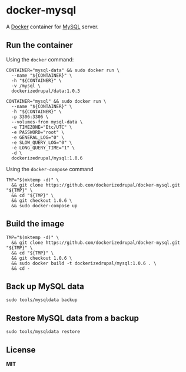 # docker-mysql

A [Docker](https://docker.com/) container for [MySQL](http://www.mysql.com/) server.

## Run the container

Using the `docker` command:

    CONTAINER="mysql-data" && sudo docker run \
      --name "${CONTAINER}" \
      -h "${CONTAINER}" \
      -v /mysql \
      dockerizedrupal/data:1.0.3

    CONTAINER="mysql" && sudo docker run \
      --name "${CONTAINER}" \
      -h "${CONTAINER}" \
      -p 3306:3306 \
      --volumes-from mysql-data \
      -e TIMEZONE="Etc/UTC" \
      -e PASSWORD="root" \
      -e GENERAL_LOG="0" \
      -e SLOW_QUERY_LOG="0" \
      -e LONG_QUERY_TIME="1" \
      -d \
      dockerizedrupal/mysql:1.0.6

Using the `docker-compose` command

    TMP="$(mktemp -d)" \
      && git clone https://github.com/dockerizedrupal/docker-mysql.git "${TMP}" \
      && cd "${TMP}" \
      && git checkout 1.0.6 \
      && sudo docker-compose up

## Build the image

    TMP="$(mktemp -d)" \
      && git clone https://github.com/dockerizedrupal/docker-mysql.git "${TMP}" \
      && cd "${TMP}" \
      && git checkout 1.0.6 \
      && sudo docker build -t dockerizedrupal/mysql:1.0.6 . \
      && cd -

## Back up MySQL data

    sudo tools/mysqldata backup

## Restore MySQL data from a backup

    sudo tools/mysqldata restore

## License

**MIT**
